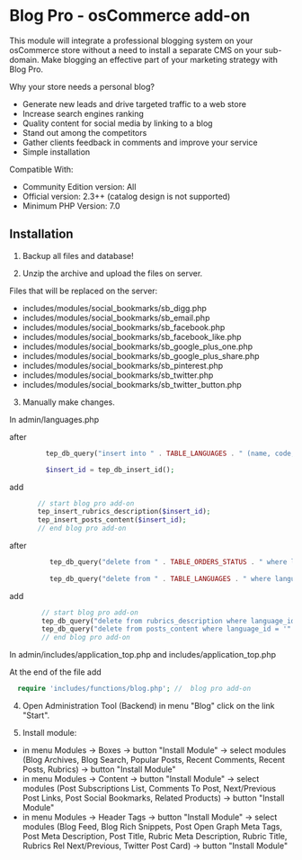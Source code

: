 # Blog Pro - osCommerce add-on
This module will integrate a professional blogging system on your osCommerce store without a need to install a separate CMS on your sub-domain. Make blogging an effective part of your marketing strategy with Blog Pro.

Why your store needs a personal blog?

* Generate new leads and drive targeted traffic to a web store
* Increase search engines ranking
* Quality content for social media by linking to a blog
* Stand out among the competitors
* Gather clients feedback in comments and improve your service
* Simple installation

Compatible With:

* Community Edition version: All 
* Official version: 2.3++ (catalog design is not supported)
* Minimum PHP Version: 7.0

## Installation

1. Backup all files and database!

2. Unzip the archive and upload the files on server.

Files that will be replaced on the server:

- includes/modules/social_bookmarks/sb_digg.php
- includes/modules/social_bookmarks/sb_email.php
- includes/modules/social_bookmarks/sb_facebook.php
- includes/modules/social_bookmarks/sb_facebook_like.php
- includes/modules/social_bookmarks/sb_google_plus_one.php
- includes/modules/social_bookmarks/sb_google_plus_share.php
- includes/modules/social_bookmarks/sb_pinterest.php
- includes/modules/social_bookmarks/sb_twitter.php
- includes/modules/social_bookmarks/sb_twitter_button.php 

3. Manually make changes.

In admin/languages.php
 
after

```php
         tep_db_query("insert into " . TABLE_LANGUAGES . " (name, code, image, directory, sort_order) values ('" . tep_db_input($name) . "', '" . tep_db_input($code) . "', '" . tep_db_input($image) . "', '" . tep_db_input($directory) . "', '" . tep_db_input($sort_order) . "')");

         $insert_id = tep_db_insert_id();
```
 
 add 
 
```php
       // start blog pro add-on
       tep_insert_rubrics_description($insert_id);
       tep_insert_posts_content($insert_id);
       // end blog pro add-on
```
 
 after
 
```php
          tep_db_query("delete from " . TABLE_ORDERS_STATUS . " where language_id = '" . (int)$lID . "'");
 
          tep_db_query("delete from " . TABLE_LANGUAGES . " where languages_id = '" . (int)$lID . "'");
```
 add 
 
```php
        // start blog pro add-on
        tep_db_query("delete from rubrics_description where language_id = '" . (int)$lID . "'");
        tep_db_query("delete from posts_content where language_id = '" . (int)$lID . "'");
        // end blog pro add-on
```
In admin/includes/application_top.php and
includes/application_top.php

At the end of the file add

```php
  require 'includes/functions/blog.php'; //  blog pro add-on
```

4. Open Administration Tool (Backend) in menu "Blog" click on the link "Start".

5. Install module:

- in menu Modules -> Boxes -> button "Install Module" -> select modules (Blog Archives, Blog Search, Popular Posts, Recent Comments, Recent Posts, Rubrics) -> button "Install Module"
- in menu Modules -> Content -> button "Install Module" -> select modules (Post Subscriptions List, Comments To Post, Next/Previous Post Links, Post Social Bookmarks, Related Products) -> button "Install Module"
- in menu Modules -> Header Tags -> button "Install Module" -> select modules (Blog Feed, Blog Rich Snippets, Post Open Graph Meta Tags, Post Meta Description, Post Title, Rubric Meta Description, Rubric Title, Rubrics Rel Next/Previous, Twitter Post Card) -> button "Install Module"

